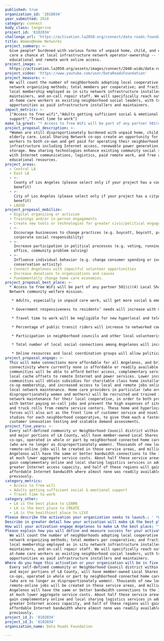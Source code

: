 ```yaml
---
published: true
organization_id: '2018034'
year_submitted: 2018
category: connect
body_class: tangerine
project_id: '8102034'
challenge_url: 'https://activation.la2050.org/connect/data-roads-foundation/'
title: Women@Home Networks
project_summary: >-
  Give people* burdened with various forms of unpaid home, child, and elderly
  care a chance at local infrastructure network operator-ownership -- for better
  educational and remote work online access.
project_image: >-
  https://activation.la2050.org/assets/images/connect/2048-wide/data-roads-foundation.jpg
project_video: 'https://www.youtube.com/user/DataRoadsFoundation'
project_measure: >-
  We will count the number of neighborhoods adopting local cooperative sharing
  network organizing methods; total members per cooperative; and fraction of new
  local membership employed as in situ network infrastructure installers,
  maintainers, and on-call repair staff. We will specifically reach out to
  at-home care workers as existing neighborhood social leaders, with training
  opportunities as paid infrastructure installers and maintainers.
impact_metrics: >-
  ["Access to free wifi","Adults getting sufficient social & emotional
  support","Travel time to work"]
make_la_great: "* Access to free WiFi will be part of any partner 501(c)(4) Local Shares Network community welfare mission.\r\n\r\n * Adults, especially in unpaid care work, will get more social & emotional support in the co-ownership and operation of these networks.\r\n\r\n * Government responsiveness to residents’ needs will increase with more ready access to online government resources.\r\n\r\n * Travel time to work will be negligible for new hyperlocal and telecommuting jobs.\r\n\r\n * Percentage of public transit riders will increase to networked coworking hubs in each neighborhood served, and as a result of more previous vehicle commuters now working from home.\r\n\r\n * Participation in neighborhood councils and other local volunteerism will become more convenient as home care workers are allowed to stay nearby all day, with no long commutes between local functions.\r\n\r\n * Total number of local social connections among Angelenos will increase with cooperative membership.\r\n\r\n * Online resources and local coordination groups will allow political messages and voting process updates to be communicated more readily around each service neighborhood."
project_proposal_description: >-
  *Women are still disproportionately burdened with unpaid home, child, and
  elderly care. Local Sharing Network co-ops create an opportunity for all care
  workers to both co-own and get paid for operating their neighborhood sharing
  infrastructure including Internet access, renewable power generation, and
  storage. New sharing technologies enhance existing community social sharing
  with Internet communications, logistics, paid remote work, and free all-ages
  educational resources.
project_areas:
  - Central LA
  - East LA
  - >-
    County of Los Angeles (please select only if your project has a countywide
    benefit)
  - >-
    City of Los Angeles (please select only if your project has a citywide
    benefit)
  - LAUSD
project_proposal_mobilize:
  - Digital organizing or activism
  - Trainings and/or in-person engagements
  - Create new tools or technologies for greater civic/political engagement
  - >-
    Encourage businesses to change practices (e.g. buycott, boycott, promote
    corporate social responsibility)
  - >-
    Increase participation in political processes (e.g. voting, running for
    office, community problem solving)
  - >-
    Influence individual behavior (e.g. change consumer spending or increase
    conservation activity)
  - Connect Angelenos with impactful volunteer opportunities
  - Increase donations to organizations and causes
  - Fundamentally change home care economies.
project_proposal_best_place: >-
  * Access to free WiFi will be part of any partner 501(c)(4) Local Shares
  Network community welfare mission.

   * Adults, especially in unpaid care work, will get more social & emotional support in the co-ownership and operation of these networks.

   * Government responsiveness to residents’ needs will increase with more ready access to online government resources.

   * Travel time to work will be negligible for new hyperlocal and telecommuting jobs.

   * Percentage of public transit riders will increase to networked coworking hubs in each neighborhood served, and as a result of more previous vehicle commuters now working from home.

   * Participation in neighborhood councils and other local volunteerism will become more convenient as home care workers are allowed to stay nearby all day, with no long commutes between local functions.

   * Total number of local social connections among Angelenos will increase with cooperative membership.

   * Online resources and local coordination groups will allow political messages and voting process updates to be communicated more readily around each service neighborhood.
project_proposal_engage: >-
  This will make connections more affordable for all Angelenos, and bring
  connectivity where currently none is affordable or readily available. Richer
  communities will be able to afford better access, complementary services, and
  local cache offsets to remote Internet and power services. Lower income
  communities will obtain subsidies for charitable class home installations,
  co-op membership, and increased access to local and remote jobs online or in
  local network maintenance. Home care providers in particular (who are still
  disproportionately women and mothers) will be recruited and trained in routine
  network maintenance for their local cooperative, in order to both provide them
  with better paying on-call jobs and prevent the high expenses of site visits
  and truck rolls from remote service centers. These home and hyperlocal work
  forces will also act as the front line of customer service and novel service
  studies for each neighborhood cooperative, to give them each a faster lead in
  customer innovation testing and scalable demand assessments.
project_five_years: >-
  Every self-defined community or Neighborhood Council district within LA City,
  and major portions of LA County, will have member-owned Local Shares Network
  co-ops, operated in whole or part by neighborhood connected home care workers
  (who are no longer as disproportionately women). Thousands of new local and
  remote-online jobs will be created in these service areas, and millions more
  Angelenos will have the same or better bandwidth connections to the Internet
  at much lower aggregate service costs. About half these service areas will
  gain complementary online and local sharing logistics services in addition to
  greater Internet access capacity, and half of these regions will gain
  affordable Internet bandwidth where almost none was readily available
  previously.
category_metrics:
  - Access to free wifi
  - Adults getting sufficient social & emotional support
  - Travel time to work
category_other:
  - LA is the best place to LEARN
  - LA is the best place to CREATE
  - LA is the healthiest place to LIVE
Please describe the activation your organization seeks to launch.: ' *Women are still disproportionately burdened with unpaid home, child, and elderly care. Local Sharing Network co-ops create an opportunity for all care workers to both co-own and get paid for operating their neighborhood sharing infrastructure including Internet access, renewable power generation, and storage. New sharing technologies enhance existing community social sharing with Internet communications, logistics, paid remote work, and free all-ages educational resources.'
Describe in greater detail how your activation will make LA the best place?: "* Access to free WiFi will be part of any partner 501(c)(4) Local Shares Network community welfare mission. \r\n* Adults, especially in unpaid care work, will get more social & emotional support in the co-ownership and operation of these networks. \r\n* Government responsiveness to residents’ needs will increase with more ready access to online government resources. \r\n* Travel time to work will be negligible for new hyperlocal and telecommuting jobs. \r\n* Percentage of public transit riders will increase to networked coworking hubs in each neighborhood served, and as a result of more previous vehicle commuters now working from home.\r\n* Participation in neighborhood councils and other local volunteerism will become more convenient as home care workers are allowed to stay nearby all day, with no long commutes between local functions.\r\n* Total number of local social connections among Angelenos will increase with cooperative membership.\r\n* Online resources and local coordination groups will allow political messages and voting process updates to be communicated more readily around each service neighborhood.\r\n"
How will your activation engage Angelenos to make LA the best place: "This will make connections more affordable for all Angelenos, and bring connectivity where currently none is affordable or readily available. Richer communities will be able to afford better access, complementary services, and local cache offsets to remote Internet and power services. Lower income communities will obtain subsidies for charitable class home installations, co-op membership, and increased access to local and remote jobs online or in local network maintenance. Home care providers in particular (who are still disproportionately women and mothers) will be recruited and trained in routine network maintenance for their local cooperative, in order to both provide them with better paying on-call jobs and prevent the high expenses of site visits and truck rolls from remote service centers. These home and hyperlocal work forces will also act as the front line of customer service and novel service studies for each neighborhood cooperative, to give them each a faster lead in customer innovation testing and scalable demand assessments.\r\n"
Please explain how you will define and measure success for your activation.: >-
  We will count the number of neighborhoods adopting local cooperative sharing
  network organizing methods; total members per cooperative; and fraction of new
  local membership employed as in situ network infrastructure installers,
  maintainers, and on-call repair staff. We will specifically reach out to
  at-home care workers as existing neighborhood social leaders, with training
  opportunities as paid infrastructure installers and maintainers.
Where do you hope this activation or your organization will be in five years?: >-
  Every self-defined community or Neighborhood Council district within LA City,
  and major portions of LA County, will have member-owned Local Shares Network
  co-ops, operated in whole or part by neighborhood connected home care workers
  (who are no longer as disproportionately women). Thousands of new local and
  remote-online jobs will be created in these service areas, and millions more
  Angelenos will have the same or better bandwidth connections to the Internet
  at much lower aggregate service costs. About half these service areas will
  gain complementary online and local sharing logistics services in addition to
  greater Internet access capacity, and half of these regions will gain
  affordable Internet bandwidth where almost none was readily available
  previously.
project_id_2: '8102034'
project_id_3: '8102034'
organization_name: Data Roads Foundation

---
```


